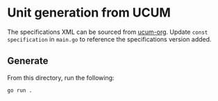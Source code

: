 # Unit generation from UCUM

The specifications XML can be sourced from [ucum-org].
Update `const specification` in `main.go` to reference the specifications version added.

## Generate

From this directory, run the following:

```terminal
go run .
```

[ucum-org]: https://github.com/ucum-org/ucum/blob/RELEASE_2.0/ucum-essence.xml.
